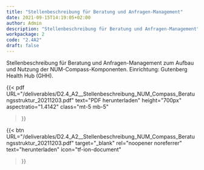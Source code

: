 ```yaml
---
title: "Stellenbeschreibung für Beratung und Anfragen-Management"
date: 2021-09-15T14:19:05+02:00
author: Admin
description: "Stellenbeschreibung für Beratung und Anfragen-Management"
workpackage: 2
code: "2.4A2"
draft: false
---
```


Stellenbeschreibung für Beratung und Anfragen-Management zum Aufbau und Nutzung der NUM-Compass-Komponenten. Einrichtung: Gutenberg Health Hub (GHH).

{{< pdf
    URL="/deliverables/D2.4_A2__Stellenbeschreibung_NUM_Compass_Beratungsstruktur_20211203.pdf"
    text="PDF herunterladen"
    height="700px"
    aspectratio="1.4142"
    class="mt-5 mb-5"
>}}


{{< btn
    URL="/deliverables/D2.4_A2__Stellenbeschreibung_NUM_Compass_Beratungsstruktur_20211203.pdf"
    target="_blank"
    rel="noopener noreferrer"
    text="herunterladen"
    icon="tf-ion-document"
>}}
